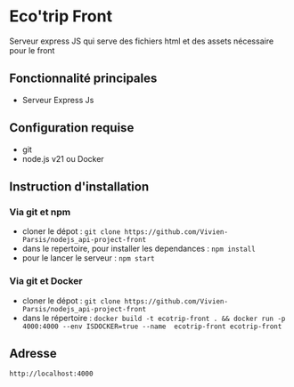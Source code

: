 # Eco'trip Front
Serveur express JS qui serve des fichiers html et des assets nécessaire pour le front

## Fonctionnalité principales
- Serveur Express Js

## Configuration requise
- git
- node.js v21 ou Docker

## Instruction d'installation

### Via git et npm

- cloner le dépot : `git clone https://github.com/Vivien-Parsis/nodejs_api-project-front`
- dans le repertoire, pour installer les dependances : `npm install`
- pour le lancer le serveur : `npm start`

### Via git et Docker

- cloner le dépot : `git clone https://github.com/Vivien-Parsis/nodejs_api-project-front` 
- dans le répertoire : `docker build -t ecotrip-front . && docker run -p 4000:4000 --env ISDOCKER=true --name  ecotrip-front ecotrip-front`

## Adresse

`http://localhost:4000`